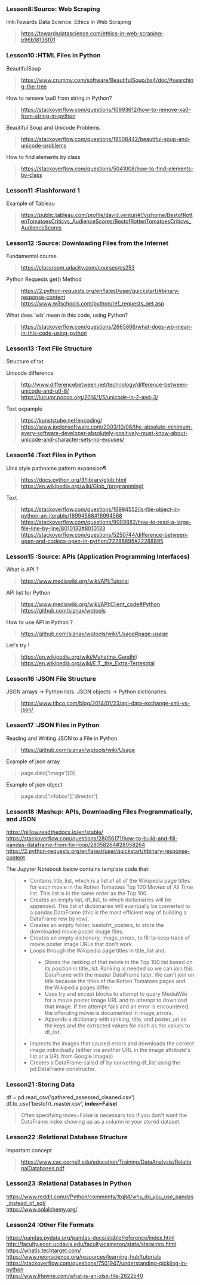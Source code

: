 ### Lesson8:Source: Web Scraping
link:Towards Data Science: Ethics in Web Scraping
>https://towardsdatascience.com/ethics-in-web-scraping-b96b18136f01<br>


### Lesson10 :HTML Files in Python
BeautifulSoup
> https://www.crummy.com/software/BeautifulSoup/bs4/doc/#searching-the-tree<br>

How to remove \xa0 from string in Python?
> https://stackoverflow.com/questions/10993612/how-to-remove-xa0-from-string-in-python<br>

Beautiful Soup and Unicode Problems
> https://stackoverflow.com/questions/19508442/beautiful-soup-and-unicode-problems<br>

How to find elements by class
> https://stackoverflow.com/questions/5041008/how-to-find-elements-by-class<br>


### Lesson11 :Flashforward 1
Example of Tableau 
>https://public.tableau.com/profile/david.venturi#!/vizhome/BestofRottenTomatoesCriticvs_AudienceScores/BestofRottenTomatoesCriticvs_AudienceScores

### Lesson12 :Source: Downloading Files from the Internet

Fundamental course 
> https://classroom.udacity.com/courses/cs253<br>

Python Requests get() Method
> https://2.python-requests.org/en/latest/user/quickstart/#binary-response-content<br>
> https://www.w3schools.com/python/ref_requests_get.asp <br>

What does 'wb' mean in this code, using Python? 
> https://stackoverflow.com/questions/2665866/what-does-wb-mean-in-this-code-using-python<br>

### Lesson13 :Text File Structure
Structure of txt

Unicode difference
> http://www.differencebetween.net/technology/difference-between-unicode-and-utf-8/<br>
> https://lucumr.pocoo.org/2014/1/5/unicode-in-2-and-3/<br>

Text expample
> https://kunststube.net/encoding/<br>
> https://www.joelonsoftware.com/2003/10/08/the-absolute-minimum-every-software-developer-absolutely-positively-must-know-about-unicode-and-character-sets-no-excuses/<br>

### Lesson14 :Text Files in Python
Unix style pathname pattern expansion¶
> https://docs.python.org/3/library/glob.html<br>
> https://en.wikipedia.org/wiki/Glob_(programming)<br>

Text 
> https://stackoverflow.com/questions/16994552/is-file-object-in-python-an-iterable/16994568#16994568<br>
> https://stackoverflow.com/questions/8009882/how-to-read-a-large-file-line-by-line/8010133#8010133<br>
> https://stackoverflow.com/questions/5250744/difference-between-open-and-codecs-open-in-python/22288895#22288895<br>

### Lesson15 :Source: APIs (Application Programming Interfaces)
What is API ?
> https://www.mediawiki.org/wiki/API:Tutorial<br>

API list for Python
> https://www.mediawiki.org/wiki/API:Client_code#Python<br>
> https://github.com/siznax/wptools<br>

How to use API in Python ?
> https://github.com/siznax/wptools/wiki/Usage#page-usage<br>

Let's try !
> https://en.wikipedia.org/wiki/Mahatma_Gandhi)<br>
> https://en.wikipedia.org/wiki/E.T._the_Extra-Terrestrial<br>

### Lesson16 :JSON File Structure

JSON arrays → Python lists. JSON objects → Python dictionaries.<br>
> https://www.tibco.com/blog/2014/01/23/api-data-exchange-xml-vs-json/

###  Lesson17 :JSON Files in Python

Reading and Writing JSON to a File in Python<br>
> https://github.com/siznax/wptools/wiki/Usage

Example of json array
> page.data['image'][0]

Example of json object 
> page.data['infobox']['director']

###  Lesson18 :Mashup: APIs, Downloading Files Programmatically, and JSON
https://pillow.readthedocs.io/en/stable/<br>
https://stackoverflow.com/questions/28056171/how-to-build-and-fill-pandas-dataframe-from-for-loop/28058264#28058264<br>
https://2.python-requests.org/en/latest/user/quickstart/#binary-response-content<br>


The Jupyter Notebook below contains template code that:
> - Contains title_list, which is a list of all of the Wikipedia page titles for each movie in the Rotten Tomatoes Top 100 Movies of All Time list. This list is in the same order as the Top 100.
> - Creates an empty list, df_list, to which dictionaries will be appended. This list of dictionaries will eventually be converted to a pandas DataFrame (this is the most efficient way of building a DataFrame row by row).
> - Creates an empty folder, bestofrt_posters, to store the downloaded movie poster image files.
> - Creates an empty dictionary, image_errors, to fill to keep track of movie poster image URLs that don't work.
> - Loops through the Wikipedia page titles in title_list and:
> >  - Stores the ranking of that movie in the Top 100 list based on its position in title_list. Ranking is needed so we can join this DataFrame with the master DataFrame later. We can't join on title because the titles of the Rotten Tomatoes pages and the Wikipedia pages differ.
> > - Uses try and except blocks to attempt to query MediaWiki for a movie poster image URL and to attempt to download that image. If the attempt fails and an error is encountered, the offending movie is documented in image_errors.
> >  - Appends a dictionary with ranking, title, and poster_url as the keys and the extracted values for each as the values to df_list.
> - Inspects the images that caused errors and downloads the correct image individually (either via another URL in the image attribute's list or a URL from Google Images)
> - Creates a DataFrame called df by converting df_list using the pd.DataFrame constructor.

###  Lesson21 :Storing Data
df = pd.read_csv('gathered_assessed_cleaned.csv')<br>
df.to_csv('bestofrt_master.csv', **index=False**)<br>
> Often specifying index=False is necessary too if you don't want the DataFrame index showing up as a column in your stored dataset.

### Lesson22 :Relational Database Structure
Important concept
> https://www.cac.cornell.edu/education/Training/DataAnalysis/RelationalDatabases.pdf<br>

### Lesson23 :Relational Databases in Python

https://www.reddit.com/r/Python/comments/1tqjt4/why_do_you_use_pandas_instead_of_sql/<br>
https://www.sqlalchemy.org/<br>

### Lesson24 :Other File Formats

https://pandas.pydata.org/pandas-docs/stable/reference/index.html<br>
http://faculty.econ.ucdavis.edu/faculty/cameron/stata/stataintro.html<br>
https://whatis.techtarget.com/<br>
https://www.neonscience.org/resources/learning-hub/tutorials<br>
https://stackoverflow.com/questions/7501947/understanding-pickling-in-python<br>
https://www.lifewire.com/what-is-an-xlsx-file-2622540<br>
